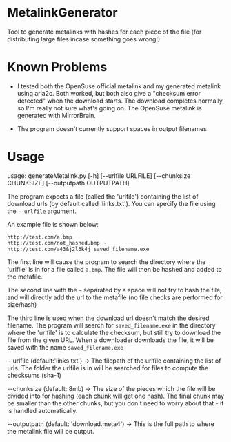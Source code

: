# MetalinkGenerator
Tool to generate metalinks with hashes for each piece of the file (for distributing large files incase something goes wrong!)


# Known Problems
- I tested both the OpenSuse official metalink and my generated metalink using aria2c. Both worked, but both also give a "checksum error detected" when the download starts. 
The download completes normally, so I'm really not sure what's going on. The OpenSuse metalink is generated with MirrorBrain.

- The program doesn't currently support spaces in output filenames


# Usage
usage: generateMetalink.py [-h] [--urlfile URLFILE] [--chunksize CHUNKSIZE] [--outputpath OUTPUTPATH]

The program expects a file (called the 'urlfile') containing the list of download urls (by default called 'links.txt'). You can specify the file using the `--urlfile` argument.

An example file is shown below:

```
http://test.com/a.bmp
http://test.com/not_hashed.bmp ~
http://test.com/a43&j2l3k4j saved_filename.exe
```

The first line will cause the program to search the directory where the 'urlfile' is in for a file called `a.bmp`. The file will then be hashed and added to the metafile.

The second line with the `~` separated by a space will not try to hash the file, and will directly add the url to the metafile (no file checks are performed for size/hash)

The third line is used when the download url doesn't match the desired filename. The program will search for `saved_filename.exe` in the directory where the 'urlfile' is to calculate the checksum, but still try to download the file from the given URL. When a downloader downloads the file, it will be saved with the name `saved_filename.exe`


--urlfile (default:'links.txt') -> The filepath of the urlfile containing the list of urls. The folder the urlfile is in will be searched for files to compute the checksums (sha-1)

--chunksize (default: 8mb) -> The size of the pieces which the file will be divided into for hashing (each chunk will get one hash). The final chunk may be smaller than the other chunks, but you don't need to worry about that - it is handled automatically.

--outputpath (default: 'download.meta4') -> This is the full path to where the metalink file will be output.


